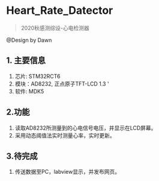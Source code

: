 # Heart_Rate_Datector

> 2020秋感测综设-心电检测器

@Design by Dawn

## 1. 主要信息

1. 芯片: STM32RCT6
2. 模块：AD8232,  正点原子TFT-LCD 1.3 '
3. 软件: MDK5 

## 2.功能

1. 读取AD8232所测量到的心电信号电压，并显示在LCD屏幕。
2. 采用动态阈值法实时测量心率，实时更新。

## 3.待完成

1. 传送数据至PC，labview显示，并发布网页。